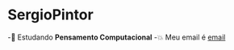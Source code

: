 # SergioPintor
-:cowboy_hat_face: Estudando **Pensamento Computacional**
-:collision: Meu email é [email](sodinhacavalcante@gmail.com)

